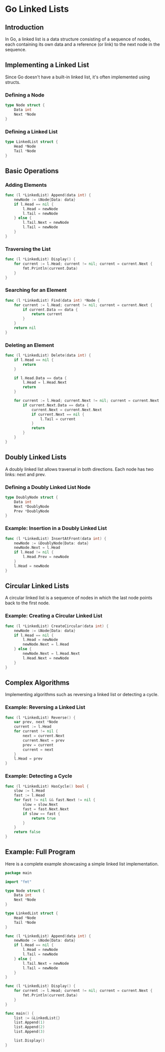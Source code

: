 
# Go Linked Lists

## Introduction
In Go, a linked list is a data structure consisting of a sequence of nodes, each containing its own data and a reference (or link) to the next node in the sequence.

## Implementing a Linked List
Since Go doesn't have a built-in linked list, it's often implemented using structs.

### Defining a Node
```go
type Node struct {
    Data int
    Next *Node
}
```

### Defining a Linked List
```go
type LinkedList struct {
    Head *Node
    Tail *Node
}
```

## Basic Operations

### Adding Elements
```go
func (l *LinkedList) Append(data int) {
    newNode := &Node{Data: data}
    if l.Head == nil {
        l.Head = newNode
        l.Tail = newNode
    } else {
        l.Tail.Next = newNode
        l.Tail = newNode
    }
}
```

### Traversing the List
```go
func (l *LinkedList) Display() {
    for current := l.Head; current != nil; current = current.Next {
        fmt.Println(current.Data)
    }
}
```

### Searching for an Element
```go
func (l *LinkedList) Find(data int) *Node {
    for current := l.Head; current != nil; current = current.Next {
        if current.Data == data {
            return current
        }
    }
    return nil
}
```

### Deleting an Element
```go
func (l *LinkedList) Delete(data int) {
    if l.Head == nil {
        return
    }

    if l.Head.Data == data {
        l.Head = l.Head.Next
        return
    }

    for current := l.Head; current.Next != nil; current = current.Next {
        if current.Next.Data == data {
            current.Next = current.Next.Next
            if current.Next == nil {
                l.Tail = current
            }
            return
        }
    }
}
```

## Doubly Linked Lists
A doubly linked list allows traversal in both directions. Each node has two links: next and prev.

### Defining a Doubly Linked List Node
```go
type DoublyNode struct {
    Data int
    Next *DoublyNode
    Prev *DoublyNode
}
```

### Example: Insertion in a Doubly Linked List
```go
func (l *LinkedList) InsertAtFront(data int) {
    newNode := &DoublyNode{Data: data}
    newNode.Next = l.Head
    if l.Head != nil {
        l.Head.Prev = newNode
    }
    l.Head = newNode
}
```

## Circular Linked Lists
A circular linked list is a sequence of nodes in which the last node points back to the first node.

### Example: Creating a Circular Linked List
```go
func (l *LinkedList) CreateCircular(data int) {
    newNode := &Node{Data: data}
    if l.Head == nil {
        l.Head = newNode
        newNode.Next = l.Head
    } else {
        newNode.Next = l.Head.Next
        l.Head.Next = newNode
    }
}
```

## Complex Algorithms
Implementing algorithms such as reversing a linked list or detecting a cycle.

### Example: Reversing a Linked List
```go
func (l *LinkedList) Reverse() {
    var prev, next *Node
    current := l.Head
    for current != nil {
        next = current.Next
        current.Next = prev
        prev = current
        current = next
    }
    l.Head = prev
}
```

### Example: Detecting a Cycle
```go
func (l *LinkedList) HasCycle() bool {
    slow := l.Head
    fast := l.Head
    for fast != nil && fast.Next != nil {
        slow = slow.Next
        fast = fast.Next.Next
        if slow == fast {
            return true
        }
    }
    return false
}
```

## Example: Full Program
Here is a complete example showcasing a simple linked list implementation.

```go
package main

import "fmt"

type Node struct {
    Data int
    Next *Node
}

type LinkedList struct {
    Head *Node
    Tail *Node
}

func (l *LinkedList) Append(data int) {
    newNode := &Node{Data: data}
    if l.Head == nil {
        l.Head = newNode
        l.Tail = newNode
    } else {
        l.Tail.Next = newNode
        l.Tail = newNode
    }
}

func (l *LinkedList) Display() {
    for current := l.Head; current != nil; current = current.Next {
        fmt.Println(current.Data)
    }
}

func main() {
    list := &LinkedList{}
    list.Append(1)
    list.Append(2)
    list.Append(3)

    list.Display()
}
```
